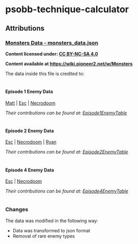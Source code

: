 # psobb-technique-calculator

## Attributions
### [Monsters Data - monsters_data.json](https://github.com/Lsinad/psobb-technique-calculator/blob/main/resources/monster_data.json)
**Content licensed under: [CC BY-NC-SA 4.0](https://creativecommons.org/licenses/by-nc-sa/4.0/)**

**Content available at https://wiki.pioneer2.net/w/Monsters**


The data inside this file is credited to:
# 
#### Episode 1 Enemy Data
[Matt](https://wiki.pioneer2.net/w/User:Matt) | [Esc](https://wiki.pioneer2.net/w/User:Esc) | [Necrodoom](https://wiki.pioneer2.net/w/User:Necrodoom)

*Their contributions can be found at: [Episode1EnemyTable](https://wiki.pioneer2.net/index.php?title=Template:Episode1EnemyTable&action=history)*
# 
#### Episode 2 Enemy Data
[Esc](https://wiki.pioneer2.net/w/User:Esc) | [Necrodoom](https://wiki.pioneer2.net/w/User:Necrodoom) | [Ryan](https://wiki.pioneer2.net/w/User:Ryan)

*Their contributions can be found at: [Episode2EnemyTable](https://wiki.pioneer2.net/index.php?title=Template:Episode2EnemyTable&action=history)*
# 
#### Episode 4 Enemy Data
[Esc](https://wiki.pioneer2.net/w/User:Esc) | [Necrodoom](https://wiki.pioneer2.net/w/User:Necrodoom)

*Their contributions can be found at: [Episode4EnemyTable](https://wiki.pioneer2.net/index.php?title=Template:Episode4EnemyTable&action=history)*

# 

### Changes
The data was modified in the following way:
- Data was transformed to json format
- Removal of rare enemy types
